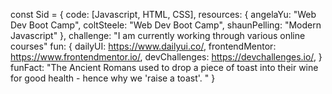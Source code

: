const Sid = {
    code: [Javascript, HTML, CSS],
    resources: {
                        angelaYu: "Web Dev Boot Camp",
                        coltSteele: "Web Dev Boot Camp",
                        shaunPelling: "Modern Javascript"
                      },
    challenge: "I am currently working through various online courses"
    fun: {
                    dailyUI: https://www.dailyui.co/,
                    frontendMentor: https://www.frontendmentor.io/,
                    devChallenges: https://devchallenges.io/,
    }
    funFact: "The Ancient Romans used to drop a piece of toast into their wine for good health - hence why we 'raise a toast'. "
}

<!--START_SECTION:waka-->
<!--END_SECTION:waka-->
